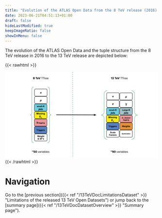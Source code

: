 ```yaml
---
title: "Evolution of the ATLAS Open Data from the 8 TeV release (2016) to the 13 TeV release (2020)"
date: 2023-06-21T04:51:13+01:00
draft: false
hideLastModified: true
keepImageRatio: false
showInMenu: false
---
```


The evolution of the ATLAS Open Data and the tuple structure from the 8 TeV release in 2016 to the 13 TeV release are depicted below: 

{{< rawhtml >}}
<CENTER>
<img src="images/fig_13c.png" width="900" />
</CENTER>
{{< /rawhtml >}}

# Navigation

Go to the [previous section]({{< ref "/13TeVDocLimitationsDataset" >}} "Limitations of the released 13 TeV Open Datasets") or jump back to the [summary page]({{< ref "/13TeVDocDatasetOverview" >}} "Summary page").